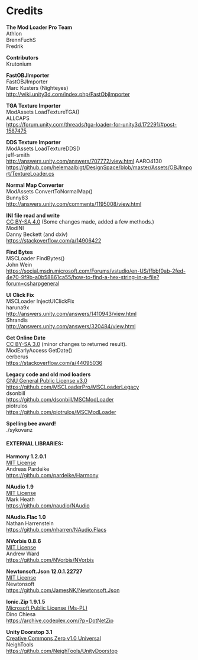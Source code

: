 # Credits

**The Mod Loader Pro Team**<br>
Athlon<br>
BrennFuchS<br>
Fredrik<br>

**Contributors**<br>
Krutonium<br>

**FastOBJImporter**<br>
FastOBJImporter<br>
Marc Kusters (Nighteyes)<br>
http://wiki.unity3d.com/index.php/FastObjImporter<br>

**TGA Texture Importer**<br>
ModAssets LoadTextureTGA()<br>
ALLCAPS<br>
https://forum.unity.com/threads/tga-loader-for-unity3d.172291/#post-1587475<br>

**DDS Texture Importer**<br>
ModAssets LoadTextureDDS()<br>
jeff-smith<br>
http://answers.unity.com/answers/707772/view.html
AARO4130<br>
https://github.com/helemaalbigt/DesignSpace/blob/master/Assets/OBJImport/TextureLoader.cs<br>

**Normal Map Converter**<br>
ModAssets ConvertToNormalMap()<br>
Bunny83<br>
http://answers.unity.com/comments/1195008/view.html<br>

**INI file read and write**<br>
[CC BY-SA 4.0](https://creativecommons.org/licenses/by-sa/4.0/) (Some changes made, added a few methods.)<br>
ModINI<br>
Danny Beckett (and dxiv)<br>
https://stackoverflow.com/a/14906422<br>

**Find Bytes**<br>
MSCLoader FindBytes()<br>
John Wein<br>
https://social.msdn.microsoft.com/Forums/vstudio/en-US/ffbbf0ab-2fed-4e70-9f9b-a0b58861ca55/how-to-find-a-hex-string-in-a-file?forum=csharpgeneral<br>

**UI Click Fix**<br>
MSCLoader InjectUIClickFix<br>
haruna9x<br>
http://answers.unity.com/answers/1410943/view.html<br>
Shrandis<br>
http://answers.unity.com/answers/320484/view.html<br>

**Get Online Date**<br>
[CC BY-SA 3.0](https://creativecommons.org/licenses/by-sa/3.0/) (minor changes to returned result).<br>
ModEarlyAccess GetDate()<br>
cerberus<br>
https://stackoverflow.com/a/44095036<br>

**Legacy code and old mod loaders**<br>
[GNU General Public License v3.0](https://www.gnu.org/licenses/gpl-3.0.en.html)<br>
https://github.com/MSCLoaderPro/MSCLoaderLegacy<br>
dsonbill<br>
https://github.com/dsonbill/MSCModLoader<br>
piotrulos<br>
https://github.com/piotrulos/MSCModLoader<br>

**Spelling bee award!**<br>
./sykovanz<br>

#### EXTERNAL LIBRARIES:<br>

**Harmony 1.2.0.1**<br>
[MIT License](https://opensource.org/licenses/MIT)<br>
Andreas Pardeike<br>
https://github.com/pardeike/Harmony<br>

**NAudio 1.9**<br>
[MIT License](https://opensource.org/licenses/MIT)<br>
Mark Heath<br>
https://github.com/naudio/NAudio<br>

**NAudio.Flac 1.0**<br>
Nathan Harrenstein<br>
https://github.com/nharren/NAudio.Flacs<br>

**NVorbis 0.8.6**<br>
[MIT License](https://opensource.org/licenses/MIT)<br>
Andrew Ward<br>
https://github.com/NVorbis/NVorbis<br>

**Newtonsoft.Json 12.0.1.22727**<br>
[MIT License](https://opensource.org/licenses/MIT)<br>
Newtonsoft<br>
https://github.com/JamesNK/Newtonsoft.Json<br>

**Ionic.Zip 1.9.1.5**<br>
[Microsoft Public License (Ms-PL)](https://opensource.org/licenses/MS-PL)<br>
Dino Chiesa<br>
https://archive.codeplex.com/?p=DotNetZip<br>

**Unity Doorstop 3.1**<br>
[Creative Commons Zero v1.0 Universal](https://creativecommons.org/publicdomain/zero/1.0/)<br>
NeighTools<br>
https://github.com/NeighTools/UnityDoorstop<br>
